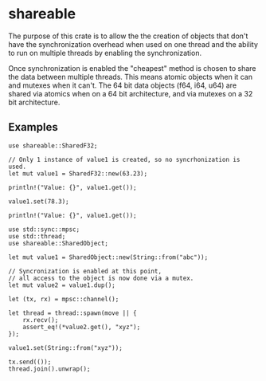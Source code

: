 # shareable
The purpose of this crate is to allow the the creation of objects that don't have the
synchronization overhead when used on one thread and the ability to run on multiple threads by
enabling the synchronization.

Once synchronization is enabled the "cheapest" method is chosen to share the data between
multiple threads.  This means atomic objects when it can and mutexes when it can't.  The 64
bit data objects (f64, i64, u64) are shared via atomics when on a 64 bit architecture, and via
mutexes on a 32 bit architecture.

## Examples

```
use shareable::SharedF32;

// Only 1 instance of value1 is created, so no syncrhonization is used.
let mut value1 = SharedF32::new(63.23);

println!("Value: {}", value1.get());

value1.set(78.3);

println!("Value: {}", value1.get());
```

```
use std::sync::mpsc;
use std::thread;
use shareable::SharedObject;

let mut value1 = SharedObject::new(String::from("abc"));

// Syncronization is enabled at this point,
// all access to the object is now done via a mutex.
let mut value2 = value1.dup();

let (tx, rx) = mpsc::channel();

let thread = thread::spawn(move || {
    rx.recv();
    assert_eq!(*value2.get(), "xyz");
});

value1.set(String::from("xyz"));

tx.send(());
thread.join().unwrap();
```
